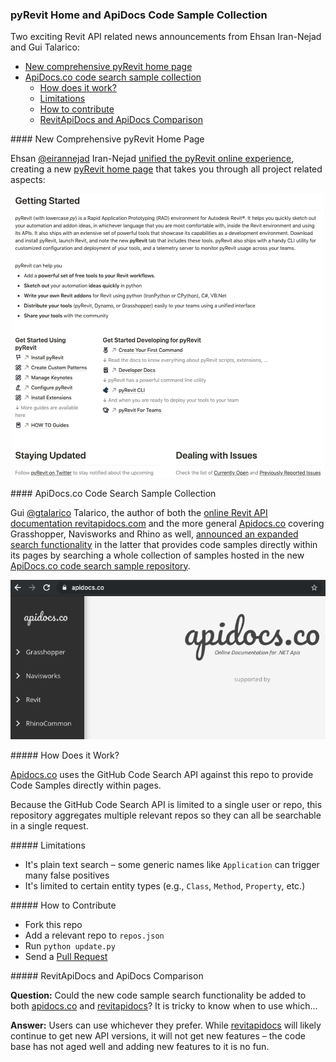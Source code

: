 <head>
<meta http-equiv="Content-Type" content="text/html; charset=utf-8">
<link rel="stylesheet" type="text/css" href="bc.css">
<script src="https://cdn.rawgit.com/google/code-prettify/master/loader/run_prettify.js" type="text/javascript"></script>
<script async src="https://platform.twitter.com/widgets.js" charset="utf-8"></script>
</head>

<!---

- Ehsan Iran-Nejad

- Gui Talarico

twitter:

pyRevit home page consolidation and ApiDocs code sample collection for the #RevitAPI @AutodeskForge @AutodeskRevit #bim #DynamoBim #ForgeDevCon 

Two exciting Revit API related news announcements from Ehsan Iran-Nejad and Gui Talarico
&ndash; New comprehensive pyRevit home page
&ndash; ApiDocs.co code search sample collection...

linkedin:


#bim #DynamoBim #ForgeDevCon #Revit #API #IFC #SDK #AI #VisualStudio #Autodesk #AEC #adsk

the [Revit API discussion forum](http://forums.autodesk.com/t5/revit-api-forum/bd-p/160) thread

<p style="font-size: 80%; font-style:italic"></p>

-->

### pyRevit Home and ApiDocs Code Sample Collection

Two exciting Revit API related news announcements from Ehsan Iran-Nejad and Gui Talarico:

- [New comprehensive pyRevit home page](#2)
- [ApiDocs.co code search sample collection](#3)
    - [How does it work?](#3.1)
    - [Limitations](#3.2)
    - [How to contribute](#3.3)
    - [RevitApiDocs and ApiDocs Comparison](#3.4)


####<a name="2"></a> New Comprehensive pyRevit Home Page

Ehsan [@eirannejad](https://twitter.com/eirannejad) Iran-Nejad
[unified the pyRevit online experience](https://twitter.com/eirannejad/status/1170576981538172928?ref_src=twsrc%5Etfw),
creating a new [pyRevit home page](http://wiki.pyrevitlabs.io) that
takes you through all project related aspects:

<!--
<center>
<blockquote class="twitter-tweet">
<p lang="en" dir="ltr">Finally unified the <a href="https://twitter.com/pyrevit?ref_src=twsrc%5Etfw">@pyrevit</a> online experience.
The new pyRevit home takes you through everything related to the pyRevit project
<a href="https://t.co/lsnJrwFUbv">https://t.co/lsnJrwFUbv</a></p>&mdash; Ehsan Iran-Nejad (@eirannejad)
<a href="https://twitter.com/eirannejad/status/1170576981538172928?ref_src=twsrc%5Etfw">September 8, 2019</a>
</blockquote>
<script async src="https://platform.twitter.com/widgets.js" charset="utf-8"></script>
</center>
-->

<center>
<img src="img/pyrevit_home_page_2.png" alt="pyRevit home page" width="499">
</center>



####<a name="3"></a> ApiDocs.co Code Search Sample Collection

Gui [@gtalarico](https://twitter.com/gtalarico) Talarico, the author of both 
the [online Revit API documentation revitapidocs.com](https://www.revitapidocs.com) and the more
general [Apidocs.co](https://apidocs.co) covering Grasshopper, Navisworks and Rhino as well,
[announced an expanded search functionality](https://twitter.com/gtalarico/status/1170473246275145729?ref_src=twsrc%5Etfw) in
the latter that provides code samples directly within its pages by searching a whole collection of samples hosted in the
new [ApiDocs.co code search sample repository](https://github.com/gtalarico/apidocs.samples).

<center>
<img src="img/apidocs.co.png" alt="ApiDocs.co" width="700">
</center>

<!--
<center>
<blockquote class="twitter-tweet">
<p lang="en" dir="ltr">Code samples are fetched this repo<a href="https://t.co/MxgdIuPlX3">https://t.co/MxgdIuPlX3</a><br>includes code from
<a href="https://twitter.com/jeremytammik?ref_src=twsrc%5Etfw">@jeremytammik</a>
<a href="https://twitter.com/a_dieckmann?ref_src=twsrc%5Etfw">@a_dieckmann</a>
<a href="https://twitter.com/arch_laboratory?ref_src=twsrc%5Etfw">@arch_laboratory</a>
<a href="https://twitter.com/5devene?ref_src=twsrc%5Etfw">@5devene</a>
<a href="https://twitter.com/teocomi?ref_src=twsrc%5Etfw">@teocomi</a> and others</p>
&mdash; Gui Talarico (@gtalarico)
<a href="https://twitter.com/gtalarico/status/1170473246275145729?ref_src=twsrc%5Etfw">September 7, 2019</a>
</blockquote>
<script async src="https://platform.twitter.com/widgets.js" charset="utf-8"></script>
</center>
-->

#####<a name="3.1"></a> How Does it Work?

[Apidocs.co](https://apidocs.co) uses the GitHub Code Search API against this repo to provide Code Samples directly within pages.

Because the GitHub Code Search API is limited to a single user or repo, this repository aggregates multiple relevant repos so they can all be searchable in a single request.

#####<a name="3.2"></a> Limitations

- It's plain text search &ndash; some generic names like `Application` can trigger many false positives
- It's limited to certain entity types (e.g., `Class`, `Method`, `Property`, etc.)

#####<a name="3.3"></a> How to Contribute

- Fork this repo
- Add a relevant repo to `repos.json`
- Run `python update.py`
- Send a [Pull Request](https://github.com/gtalarico/apidocs.samples/pulls)

#####<a name="3.4"></a> RevitApiDocs and ApiDocs Comparison

**Question:** Could the new code sample search functionality be added to
both [apidocs.co](http://apidocs.co)
and [revitapidocs](https://www.revitapidocs.com)?
It is tricky to know when to use which...

**Answer:** Users can use whichever they prefer.
While [revitapidocs](https://www.revitapidocs.com) will likely continue to get new API versions, it will not get new features &ndash; the code base has not aged well and adding new features to it is no fun.
